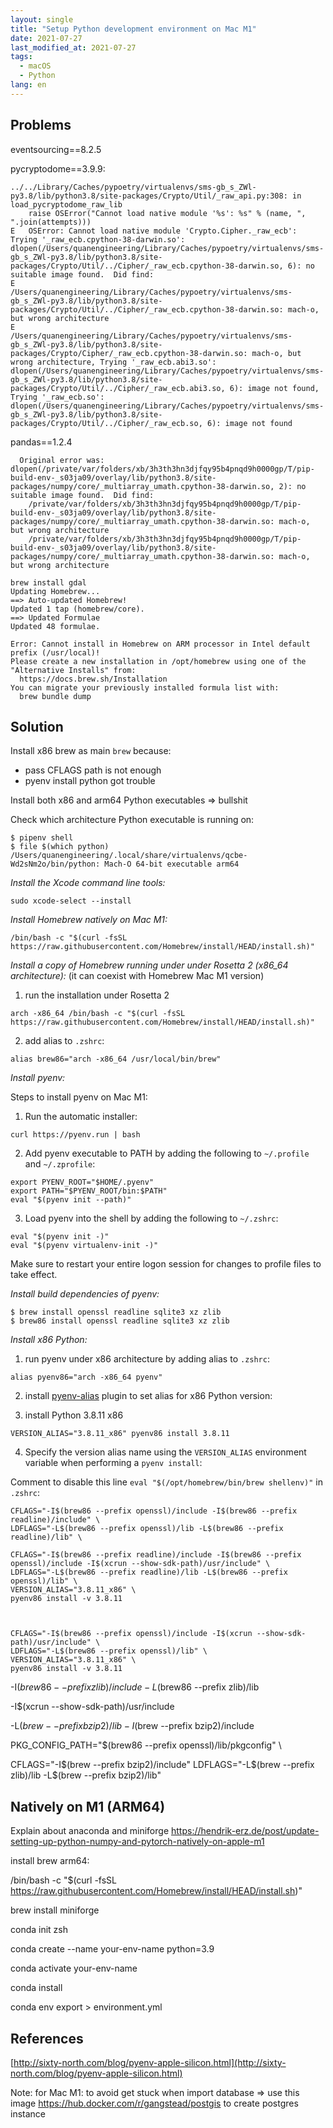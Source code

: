 ```yaml
---
layout: single
title: "Setup Python development environment on Mac M1"
date: 2021-07-27
last_modified_at: 2021-07-27
tags:
  - macOS
  - Python
lang: en
---
```


## Problems

eventsourcing==8.2.5

pycryptodome==3.9.9:

```
../../Library/Caches/pypoetry/virtualenvs/sms-gb_s_ZWl-py3.8/lib/python3.8/site-packages/Crypto/Util/_raw_api.py:308: in load_pycryptodome_raw_lib
    raise OSError("Cannot load native module '%s': %s" % (name, ", ".join(attempts)))
E   OSError: Cannot load native module 'Crypto.Cipher._raw_ecb': Trying '_raw_ecb.cpython-38-darwin.so': dlopen(/Users/quanengineering/Library/Caches/pypoetry/virtualenvs/sms-gb_s_ZWl-py3.8/lib/python3.8/site-packages/Crypto/Util/../Cipher/_raw_ecb.cpython-38-darwin.so, 6): no suitable image found.  Did find:
E   	/Users/quanengineering/Library/Caches/pypoetry/virtualenvs/sms-gb_s_ZWl-py3.8/lib/python3.8/site-packages/Crypto/Util/../Cipher/_raw_ecb.cpython-38-darwin.so: mach-o, but wrong architecture
E   	/Users/quanengineering/Library/Caches/pypoetry/virtualenvs/sms-gb_s_ZWl-py3.8/lib/python3.8/site-packages/Crypto/Cipher/_raw_ecb.cpython-38-darwin.so: mach-o, but wrong architecture, Trying '_raw_ecb.abi3.so': dlopen(/Users/quanengineering/Library/Caches/pypoetry/virtualenvs/sms-gb_s_ZWl-py3.8/lib/python3.8/site-packages/Crypto/Util/../Cipher/_raw_ecb.abi3.so, 6): image not found, Trying '_raw_ecb.so': dlopen(/Users/quanengineering/Library/Caches/pypoetry/virtualenvs/sms-gb_s_ZWl-py3.8/lib/python3.8/site-packages/Crypto/Util/../Cipher/_raw_ecb.so, 6): image not found
```

pandas==1.2.4

```
  Original error was: dlopen(/private/var/folders/xb/3h3th3hn3djfqy95b4pnqd9h0000gp/T/pip-build-env-_s03ja09/overlay/lib/python3.8/site-packages/numpy/core/_multiarray_umath.cpython-38-darwin.so, 2): no suitable image found.  Did find:
  	/private/var/folders/xb/3h3th3hn3djfqy95b4pnqd9h0000gp/T/pip-build-env-_s03ja09/overlay/lib/python3.8/site-packages/numpy/core/_multiarray_umath.cpython-38-darwin.so: mach-o, but wrong architecture
  	/private/var/folders/xb/3h3th3hn3djfqy95b4pnqd9h0000gp/T/pip-build-env-_s03ja09/overlay/lib/python3.8/site-packages/numpy/core/_multiarray_umath.cpython-38-darwin.so: mach-o, but wrong architecture
```

```
brew install gdal
Updating Homebrew...
==> Auto-updated Homebrew!
Updated 1 tap (homebrew/core).
==> Updated Formulae
Updated 48 formulae.

Error: Cannot install in Homebrew on ARM processor in Intel default prefix (/usr/local)!
Please create a new installation in /opt/homebrew using one of the
"Alternative Installs" from:
  https://docs.brew.sh/Installation
You can migrate your previously installed formula list with:
  brew bundle dump
```

## Solution

Install x86 brew as main `brew` because:
* pass CFLAGS path is not enough
* pyenv install python got trouble


Install both x86 and arm64 Python executables => bullshit

Check which architecture Python executable is running on:

```
$ pipenv shell
$ file $(which python)
/Users/quanengineering/.local/share/virtualenvs/qcbe-Wd2sNm2o/bin/python: Mach-O 64-bit executable arm64
```

*Install the Xcode command line tools:*

```
sudo xcode-select --install
```

*Install Homebrew natively on Mac M1:*

```
/bin/bash -c "$(curl -fsSL https://raw.githubusercontent.com/Homebrew/install/HEAD/install.sh)"
```

*Install a copy of Homebrew running under under Rosetta 2 (x86_64 architecture):* (it can coexist with Homebrew Mac M1 version)

1. run the installation under Rosetta 2
```
arch -x86_64 /bin/bash -c "$(curl -fsSL https://raw.githubusercontent.com/Homebrew/install/HEAD/install.sh)"
```

2. add alias to `.zshrc`:
```
alias brew86="arch -x86_64 /usr/local/bin/brew"
```

*Install pyenv:*

Steps to install pyenv on Mac M1:

1. Run the automatic installer:
```
curl https://pyenv.run | bash
```

2. Add pyenv executable to PATH by adding the following to `~/.profile` and `~/.zprofile`:
```
export PYENV_ROOT="$HOME/.pyenv"
export PATH="$PYENV_ROOT/bin:$PATH"
eval "$(pyenv init --path)"
```

3. Load pyenv into the shell by adding the following to `~/.zshrc`:
```
eval "$(pyenv init -)"
eval "$(pyenv virtualenv-init -)"
```

Make sure to restart your entire logon session for changes to profile files to take effect.

*Install build dependencies of pyenv:*

```
$ brew install openssl readline sqlite3 xz zlib
$ brew86 install openssl readline sqlite3 xz zlib
```

*Install x86 Python:*

1. run pyenv under x86 architecture by adding alias to `.zshrc`:
```
alias pyenv86="arch -x86_64 pyenv"
```

2. install [pyenv-alias](https://github.com/s1341/pyenv-alias) plugin to set alias for x86 Python version:

3. install Python 3.8.11 x86

```
VERSION_ALIAS="3.8.11_x86" pyenv86 install 3.8.11
```

4. Specify the version alias name using the `VERSION_ALIAS` environment variable when performing a `pyenv install`:

Comment to disable this line `eval "$(/opt/homebrew/bin/brew shellenv)"` in `.zshrc`:

```
CFLAGS="-I$(brew86 --prefix openssl)/include -I$(brew86 --prefix readline)/include" \
LDFLAGS="-L$(brew86 --prefix openssl)/lib -L$(brew86 --prefix readline)/lib" \

CFLAGS="-I$(brew86 --prefix readline)/include -I$(brew86 --prefix openssl)/include -I$(xcrun --show-sdk-path)/usr/include" \
LDFLAGS="-L$(brew86 --prefix readline)/lib -L$(brew86 --prefix openssl)/lib" \
VERSION_ALIAS="3.8.11_x86" \
pyenv86 install -v 3.8.11



CFLAGS="-I$(brew86 --prefix openssl)/include -I$(xcrun --show-sdk-path)/usr/include" \
LDFLAGS="-L$(brew86 --prefix openssl)/lib" \
VERSION_ALIAS="3.8.11_x86" \
pyenv86 install -v 3.8.11

```



 -I$(brew86 --prefix zlib)/include
 -L$(brew86 --prefix zlib)/lib

 -I$(xcrun --show-sdk-path)/usr/include

-L$(brew --prefix bzip2)/lib
-I$(brew --prefix bzip2)/include

PKG_CONFIG_PATH="$(brew86 --prefix openssl)/lib/pkgconfig" \

CFLAGS="-I$(brew --prefix bzip2)/include"
LDFLAGS="-L$(brew --prefix zlib)/lib -L$(brew --prefix bzip2)/lib"


## Natively on M1 (ARM64)

Explain about anaconda and miniforge
https://hendrik-erz.de/post/update-setting-up-python-numpy-and-pytorch-natively-on-apple-m1

install brew arm64:

/bin/bash -c "$(curl -fsSL https://raw.githubusercontent.com/Homebrew/install/HEAD/install.sh)"

brew install miniforge

conda init zsh

conda create --name your-env-name python=3.9

conda activate your-env-name

conda install <package-name>

conda env export > environment.yml

## References

[http://sixty-north.com/blog/pyenv-apple-silicon.html](http://sixty-north.com/blog/pyenv-apple-silicon.html)


Note: for Mac M1: to avoid get stuck when import database => use this image https://hub.docker.com/r/gangstead/postgis to create postgres instance

